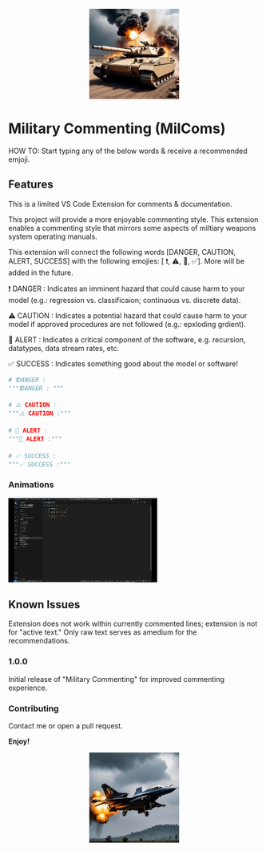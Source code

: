 
<p>
<div align="center">
<img src="https://github.com/TimJN17/milcoms/blob/main/assets/20250212-Tank-180x180.jpg" width=180>
</div>
</p>

# Military Commenting (MilComs) 

HOW TO: Start typing any of the below words & receive a recommended emjoji.

## Features
This is a limited VS Code Extension for comments & documentation. 

This project will provide a more enjoyable commenting style. This extension enables a commenting style that mirrors some aspects of miltiary weapons system operating manuals. 

This extension will connect the following words [DANGER, CAUTION, ALERT, SUCCESS] with the following emojies: [ ❗, ⚠️, 🚨, ✅]. More will be added in the future.

❗ DANGER : Indicates an imminent hazard that could cause harm to your model (e.g.: regression vs. classificaion; continuous vs. discrete data).

⚠️ CAUTION : Indicates a potential hazard that could cause harm to your model if approved procedures are not followed (e.g.: epxloding grdient).

🚨 ALERT : Indicates a critical component of the software, e.g. recursion, datatypes, data stream rates, etc. 

✅ SUCCESS : Indicates something good about the model or software!

```python
# ❗DANGER : 
"""❗DANGER : """

# ⚠️ CAUTION :
"""⚠️ CAUTION :"""

# 🚨 ALERT :
"""🚨 ALERT :"""

# ✅ SUCCESS :
"""✅ SUCCESS :"""
```
### Animations
![Annimation](https://github.com/TimJN17/milcoms/blob/main/assets/20250218-gif.gif)

## Known Issues
Extension does not work within currently commented lines; extension is not for "active text." Only raw text serves as amedium for the recommendations. 

### 1.0.0
Initial release of "Military Commenting" for improved commenting experience. 

### Contributing
Contact me or open a pull request.

**Enjoy!**

<p align="center">
<img src="https://github.com/TimJN17/milcoms/blob/main/assets/20250212-Jet-180x180.jpg" width=180>
</p>
